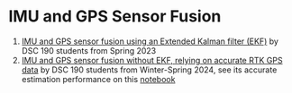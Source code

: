 # IMU and GPS Sensor Fusion
1. [IMU and GPS sensor fusion using an Extended Kalman filter (EKF)](https://github.com/Triton-AI/DSC190_SP23_Team_EKFIMU) by DSC 190 students from Spring 2023
2. [IMU and GPS sensor fusion without EKF, relying on accurate RTK GPS data](https://github.com/rohanmeserve/DSC190_WI24_Team_1_donkeycar/tree/main) by DSC 190 students from Winter-Spring 2024, see its accurate estimation performance on this [notebook](https://github.com/rohanmeserve/DSC190_WI24_Team_1_donkeycar/blob/main/DonkeyGPS/notebooks/estimator_performance.ipynb)

